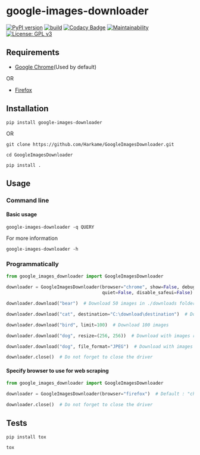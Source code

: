 # google-images-downloader

[![PyPI version](https://badge.fury.io/py/google-images-downloader.svg)](https://badge.fury.io/py/google-images-downloader)
[![build](https://github.com/Harkame/google-images-downloader/actions/workflows/build.yml/badge.svg)](https://github.com/Harkame/google-images-downloader/actions/workflows/build.yml)
[![Codacy Badge](https://app.codacy.com/project/badge/Grade/35653176f62b47aa8666544e6c30dcfd)](https://app.codacy.com/gh/Harkame/google-images-downloader/dashboard?utm_source=gh&utm_medium=referral&utm_content=&utm_campaign=Badge_grade)
[![Maintainability](https://api.codeclimate.com/v1/badges/6ab037c4ca021b4be8ab/maintainability)](https://codeclimate.com/github/Harkame/google-images-downloader/maintainability)
[![License: GPL v3](https://img.shields.io/badge/License-GPLv3-blue.svg)](https://www.gnu.org/licenses/gpl-3.0)

## Requirements

- [Google Chrome](https://www.google.com/chrome/)(Used by default)

OR

- [Firefox](https://www.mozilla.org/en-US/firefox/new/)

## Installation

```shell
pip install google-images-downloader
```

OR

```shell
git clone https://github.com/Harkame/GoogleImagesDownloader.git

cd GoogleImagesDownloader

pip install .
```

## Usage

### Command line

#### Basic usage

```shell
google-images-downloader -q QUERY
```

For more information

```shell
google-images-downloader -h
```

### Programmatically

```python
from google_images_downloader import GoogleImagesDownloader

downloader = GoogleImagesDownloader(browser="chrome", show=False, debug=False,
                                    quiet=False, disable_safeui=False)  # Constructor with default values

downloader.download("bear")  # Download 50 images in ./downloads folder

downloader.download("cat", destination="C:\download\destination")  # Download at specified destination

downloader.download("bird", limit=100)  # Download 100 images

downloader.download("dog", resize=(256, 256))  # Download with images resizing

downloader.download("dog", file_format="JPEG")  # Download with images re-formatting (JPEG or PNG)

downloader.close()  # Do not forget to close the driver
```

#### Specify browser to use for web scraping

```python
from google_images_downloader import GoogleImagesDownloader

downloader = GoogleImagesDownloader(browser="firefox")  # Default : "chrome"

downloader.close()  # Do not forget to close the driver
```

## Tests

```shell
pip install tox

tox
```
